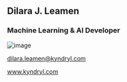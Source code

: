 ## Dilara J. Leamen
### Machine Learning & AI Developer
![image](https://github.com/user-attachments/assets/903587bc-ea05-4f98-b2a6-3d35cbe0ed88)

dilara.leamen@kyndryl.com

www.kyndryl.com



